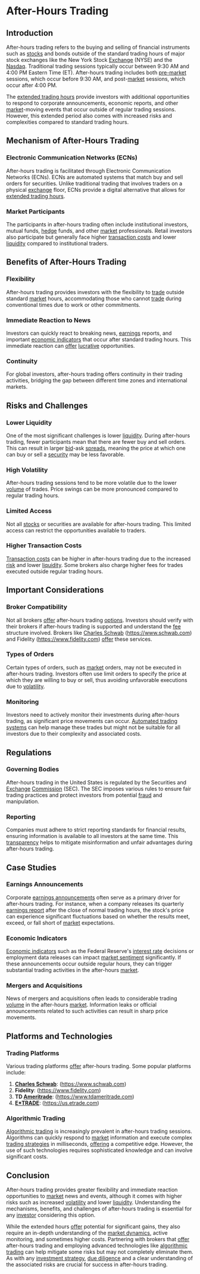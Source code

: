 # After-Hours Trading

## Introduction
After-hours trading refers to the buying and selling of financial instruments such as [stocks](../s/stock.md) and bonds outside of the standard trading hours of major stock exchanges like the New York Stock [Exchange](../e/exchange.md) (NYSE) and the [Nasdaq](../n/nasdaq.md). Traditional trading sessions typically occur between 9:30 AM and 4:00 PM Eastern Time (ET). After-hours trading includes both [pre-market](../p/pre-market.md) sessions, which occur before 9:30 AM, and post-[market](../m/market.md) sessions, which occur after 4:00 PM.

The [extended trading hours](../e/extended_trading_hours.md) provide investors with additional opportunities to respond to corporate announcements, economic reports, and other [market](../m/market.md)-moving events that occur outside of regular trading sessions. However, this extended period also comes with increased risks and complexities compared to standard trading hours.

## Mechanism of After-Hours Trading

### Electronic Communication Networks (ECNs)
After-hours trading is facilitated through Electronic Communication Networks (ECNs). ECNs are automated systems that match buy and sell orders for securities. Unlike traditional trading that involves traders on a physical [exchange](../e/exchange.md) floor, ECNs provide a digital alternative that allows for [extended trading hours](../e/extended_trading_hours.md).

### Market Participants
The participants in after-hours trading often include institutional investors, mutual funds, [hedge](../h/hedge.md) funds, and other [market](../m/market.md) professionals. Retail investors also participate but generally face higher [transaction costs](../t/transaction_costs.md) and lower [liquidity](../l/liquidity.md) compared to institutional traders.

## Benefits of After-Hours Trading

### Flexibility
After-hours trading provides investors with the flexibility to [trade](../t/trade.md) outside standard [market](../m/market.md) hours, accommodating those who cannot [trade](../t/trade.md) during conventional times due to work or other commitments.

### Immediate Reaction to News
Investors can quickly react to breaking news, [earnings](../e/earnings.md) reports, and important [economic indicators](../e/economic_indicators.md) that occur after standard trading hours. This immediate reaction can [offer](../o/offer.md) [lucrative](../l/lucrative.md) opportunities.

### Continuity
For global investors, after-hours trading offers continuity in their trading activities, bridging the gap between different time zones and international markets.

## Risks and Challenges

### Lower Liquidity
One of the most significant challenges is lower [liquidity](../l/liquidity.md). During after-hours trading, fewer participants mean that there are fewer buy and sell orders. This can result in larger [bid](../b/bid.md)-ask [spreads](../s/spreads.md), meaning the price at which one can buy or sell a [security](../s/security.md) may be less favorable.

### High Volatility
After-hours trading sessions tend to be more volatile due to the lower [volume](../v/volume.md) of trades. Price swings can be more pronounced compared to regular trading hours.

### Limited Access
Not all [stocks](../s/stock.md) or securities are available for after-hours trading. This limited access can restrict the opportunities available to traders.

### Higher Transaction Costs
[Transaction costs](../t/transaction_costs.md) can be higher in after-hours trading due to the increased [risk](../r/risk.md) and lower [liquidity](../l/liquidity.md). Some brokers also charge higher fees for trades executed outside regular trading hours.

## Important Considerations

### Broker Compatibility
Not all brokers [offer](../o/offer.md) after-hours trading [options](../o/options.md). Investors should verify with their brokers if after-hours trading is supported and understand the [fee](../f/fee.md) structure involved. Brokers like [Charles Schwab](../c/charles_schwab.md) (https://www.schwab.com) and Fidelity (https://www.fidelity.com) [offer](../o/offer.md) these services.

### Types of Orders
Certain types of orders, such as [market](../m/market.md) orders, may not be executed in after-hours trading. Investors often use limit orders to specify the price at which they are willing to buy or sell, thus avoiding unfavorable executions due to [volatility](../v/volatility.md).

### Monitoring
Investors need to actively monitor their investments during after-hours trading, as significant price movements can occur. [Automated trading systems](../a/automated_trading_systems.md) can help manage these trades but might not be suitable for all investors due to their complexity and associated costs.

## Regulations

### Governing Bodies
After-hours trading in the United States is regulated by the Securities and [Exchange](../e/exchange.md) [Commission](../c/commission.md) (SEC). The SEC imposes various rules to ensure fair trading practices and protect investors from potential [fraud](../f/fraud.md) and manipulation.

### Reporting
Companies must adhere to strict reporting standards for financial results, ensuring information is available to all investors at the same time. This [transparency](../t/transparency.md) helps to mitigate misinformation and unfair advantages during after-hours trading.

## Case Studies

### Earnings Announcements
Corporate [earnings announcements](../e/earnings_announcements.md) often serve as a primary driver for after-hours trading. For instance, when a company releases its quarterly [earnings report](../e/earnings_report.md) after the close of normal trading hours, the stock's price can experience significant fluctuations based on whether the results meet, exceed, or fall short of [market](../m/market.md) expectations.

### Economic Indicators
[Economic indicators](../e/economic_indicators.md) such as the Federal Reserve's [interest rate](../i/interest_rate.md) decisions or employment data releases can impact [market sentiment](../m/market_sentiment.md) significantly. If these announcements occur outside regular hours, they can trigger substantial trading activities in the after-hours [market](../m/market.md).

### Mergers and Acquisitions
News of mergers and acquisitions often leads to considerable trading [volume](../v/volume.md) in the after-hours [market](../m/market.md). Information leaks or official announcements related to such activities can result in sharp price movements.

## Platforms and Technologies

### Trading Platforms
Various trading platforms [offer](../o/offer.md) after-hours trading. Some popular platforms include:

1. **[Charles Schwab](../c/charles_schwab.md)**: (https://www.schwab.com)
2. **Fidelity**: (https://www.fidelity.com)
3. **TD [Ameritrade](../a/ameritrade.md)**: (https://www.tdameritrade.com)
4. **[E*TRADE](../e/e_trade.md)**: (https://us.etrade.com)

### Algorithmic Trading
[Algorithmic trading](../a/accountability.md) is increasingly prevalent in after-hours trading sessions. Algorithms can quickly respond to [market](../m/market.md) information and execute complex [trading strategies](../t/trading_strategies.md) in milliseconds, [offering](../o/offering.md) a competitive edge. However, the use of such technologies requires sophisticated knowledge and can involve significant costs.

## Conclusion
After-hours trading provides greater flexibility and immediate reaction opportunities to [market](../m/market.md) news and events, although it comes with higher risks such as increased [volatility](../v/volatility.md) and lower [liquidity](../l/liquidity.md). Understanding the mechanisms, benefits, and challenges of after-hours trading is essential for any [investor](../i/investor.md) considering this option.

While the extended hours [offer](../o/offer.md) potential for significant gains, they also require an in-depth understanding of the [market dynamics](../m/market_dynamics.md), active monitoring, and sometimes higher costs. Partnering with brokers that [offer](../o/offer.md) after-hours trading and employing advanced technologies like [algorithmic trading](../a/accountability.md) can help mitigate some risks but may not completely eliminate them. As with any [investment strategy](../i/investment_strategy.md), [due diligence](../d/due_diligence.md) and a clear understanding of the associated risks are crucial for success in after-hours trading.